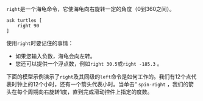﻿`right`是一个海龟命令，它使海龟向右旋转一定的角度（0到360之间）。



```
ask turtles [
	right 90
]
```


使用`right`时要记住的事情：

- 如果您输入负数，海龟会向左转。
- 您还可以提供一个浮点数，例如`right 30.5`或`right -185.3` 。


下面的模型示例演示了`right`及其同级的`left`命令是如何工作的。我们有12个点代表时钟上的12个小时，还有一个箭头代表小时。当单击“ `spin-right` ，我们的箭头在每个周期向右旋转1度，直到完成滑动控件上指定的度数。
